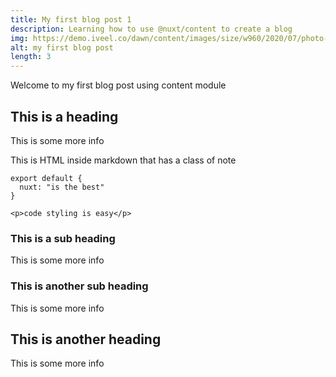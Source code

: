 ```yaml
---
title: My first blog post 1
description: Learning how to use @nuxt/content to create a blog
img: https://demo.iveel.co/dawn/content/images/size/w960/2020/07/photo-1558655146-6c222b05fce4.jpeg
alt: my first blog post
length: 3
---
```


Welcome to my first blog post using content module

## This is a heading

This is some more info

<div class="bg-blue-500 text-white p-4 mb-4">
  This is HTML inside markdown that has a class of note
</div>

```js[nuxt.config.js]
export default {
  nuxt: "is the best"
}
```
```html[my-first-blog-post.md]
<p>code styling is easy</p>
```
### This is a sub heading

This is some more info

### This is another sub heading

This is some more info

## This is another heading

This is some more info

